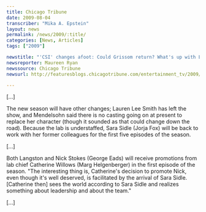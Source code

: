 ```yaml
---
title: Chicago Tribune
date: 2009-08-04
transcriber: "Mika A. Epstein"
layout: news
permalink: /news/2009/:title/
categories: [News, Articles]
tags: ["2009"]

newstitle: "'CSI' changes afoot: Could Grissom return? What's up with Langston's clothes?  "
newsreporter: Maureen Ryan
newssource: Chicago Tribune
newsurl: http://featuresblogs.chicagotribune.com/entertainment_tv/2009/08/csi-fishburne-petersen.html

---
```


[...]

The new season will have other changes; Lauren Lee Smith has left the show, and Mendelsohn said there is no casting going on at present to replace her character (though it sounded as that could change down the road). Because the lab is understaffed, Sara Sidle (Jorja Fox) will be back to work with her former colleagues for the first five episodes of the season.

[...]

Both Langston and Nick Stokes (George Eads) will receive promotions from lab chief Catherine Willows (Marg Helgenberger) in the first episode of the season. "The interesting thing is, Catherine's decision to promote Nick, even though it's well deserved, is facilitated by the arrival of Sara Sidle. [Catherine then] sees the world according to Sara Sidle and realizes something about leadership and about the team."

[...]
